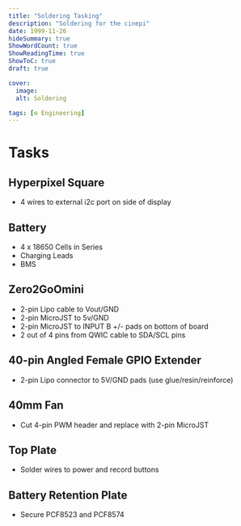 ```yaml
---
title: "Soldering Tasking"
description: "Soldering for the cinepi"
date: 1999-11-26
hideSummary: true
ShowWordCount: true
ShowReadingTime: true
ShowToC: true
draft: true

cover:
  image: 
  alt: Soldering

tags: [⚙️ Engineering]
---
```


# Tasks

## Hyperpixel Square
- 4 wires to external i2c port on side of display

## Battery
- 4 x 18650 Cells in Series
- Charging Leads
- BMS

## Zero2GoOmini
- 2-pin Lipo cable to Vout/GND
- 2-pin MicroJST to 5v/GND
- 2-pin MicroJST to INPUT B +/- pads on bottom of board
- 2 out of 4 pins from QWIC cable to SDA/SCL pins

## 40-pin Angled Female GPIO Extender
- 2-pin Lipo connector to 5V/GND pads (use glue/resin/reinforce)

## 40mm Fan
- Cut 4-pin PWM header and replace with 2-pin MicroJST

## Top Plate
- Solder wires to power and record buttons

## Battery Retention Plate
- Secure PCF8523 and PCF8574


